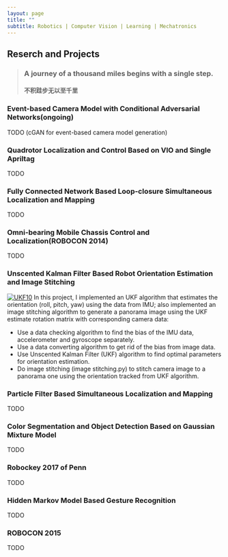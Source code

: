 ```yaml
---
layout: page
title: ""
subtitle: Robotics | Computer Vision | Learning | Mechatronics
---
```

## Reserch and Projects
> ### A journey of a thousand miles begins with a single step. 
> #### 不积跬步无以至千里

### Event-based Camera Model with Conditional Adversarial Networks(ongoing)
TODO (cGAN for event-based camera model generation)

### Quadrotor Localization and Control Based on VIO and Single Apriltag
TODO

### Fully Connected Network Based Loop-closure Simultaneous Localization and Mapping
TODO

### Omni-bearing Mobile Chassis Control and Localization(ROBOCON 2014)
TODO

### Unscented Kalman Filter Based Robot Orientation Estimation and Image Stitching
[![UKF10](http://img.youtube.com/vi/YZcB-QJcKUk/0.jpg)](http://www.youtube.com/watch?v=YZcB-QJcKUk "UKF10")
In this project, I implemented an UKF algorithm that estimates the orientation (roll, pitch, yaw) using the data from IMU; also implemented an image stitching algorithm to generate a panorama image using the UKF estimate rotation matrix with corresponding camera data:
* Use a data checking algorithm to find the bias of the IMU data, accelerometer and gyroscope separately.
* Use a data converting algorithm to get rid of the bias from image data.
* Use Unscented Kalman Filter (UKF) algorithm to find optimal parameters for orientation estimation.
* Do image stitching (image stitching.py) to stitch camera image to a panorama one using the orientation tracked from UKF algorithm.
### Particle Filter Based Simultaneous Localization and Mapping
TODO

### Color Segmentation and Object Detection Based on Gaussian Mixture Model
TODO

### Robockey 2017 of Penn
TODO

### Hidden Markov Model Based Gesture Recognition
TODO



### ROBOCON 2015
TODO
